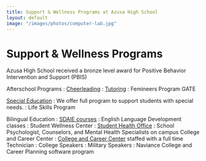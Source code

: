 ```yaml
---
title: Support & Wellness Programs at Azusa High School
layout: default
image: "/images/photos/computer-lab.jpg"
---
```


# Support <span class="lowercase">&</span> Wellness Programs

Azusa High School received a bronze level award for Positive Behavior Intervention and Support (PBIS)

Afterschool Programs
: [Cheerleading](http://info.azusahigh.jimthoburn.com/cheerleading)
: [Tutoring](/#math-tutoring-is-now-available)
: Femineers Program GATE

[Special Education](http://info.azusahigh.jimthoburn.com/specialed)
: We offer full program to support students with special needs.
: Life Skills Program

Bilingual Education
: [SDAIE courses](http://info.azusahigh.jimthoburn.com/science)
: English Language Development classes
: Student Wellness Center
: [Student Health Office](http://info.azusahigh.jimthoburn.com/healthservices)
: School Psychologist, Counselors, and Mental Health Specialists on campus College and Career Center
: [College and Career Center](http://info.azusahigh.jimthoburn.com/careercenter) staffed with a full time Technician
: College Speakers
: Military Speakers
: Naviance College and Career Planning software program
